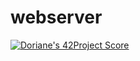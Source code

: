 # webserver

[![Doriane's 42Project Score](https://badge42.herokuapp.com/api/project/dmontgen/webserv)](https://github.com/JaeSeoKim/badge42)
